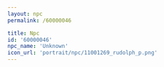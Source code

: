 ```yaml
---
layout: npc
permalink: /60000046

title: Npc
id: '60000046'
npc_name: 'Unknown'
icon_url: 'portrait/npc/11001269_rudolph_p.png'
---
```

